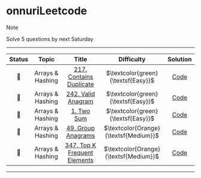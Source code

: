 # onnuriLeetcode
> [!NOTE]
> Solve 5 questions by next Saturday

-------------------------------------------------------------------------------
| Status | Topic | Title | Difficulty | Solution |
| :---: | :---: | :---: | :---: | :---: |
| :black_square_button: | Arrays & Hashing | [217. Contains Duplicate](https://leetcode.com/problems/contains-duplicate/description)|  $\textcolor{green}{\textsf{Easy}}$ | [Code]() |
| :black_square_button: | Arrays & Hashing | [242. Valid Anagram](https://leetcode.com/problems/valid-anagram/description/)| $\textcolor{green}{\textsf{Easy}}$ | [Code]() |
| :black_square_button: | Arrays & Hashing | [1. Two Sum](https://leetcode.com/problems/two-sum/description/)| $\textcolor{green}{\textsf{Easy}}$ | [Code]() |
| :black_square_button: | Arrays & Hashing | [49. Group Anagrams](https://leetcode.com/problems/group-anagrams/description/)| $\textcolor{Orange}{\textsf{Medium}}$ | [Code]() |
| :black_square_button: | Arrays & Hashing | [347. Top K Frequent Elements](https://leetcode.com/problems/top-k-frequent-elements/description/)| $\textcolor{Orange}{\textsf{Medium}}$ | [Code]() |
-------------------------------------------------------------------------------

